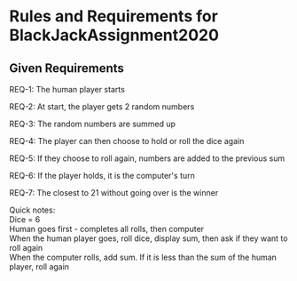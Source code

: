 # Rules and Requirements for BlackJackAssignment2020

## Given Requirements
REQ-1: The human player starts

REQ-2: At start, the player gets 2 random numbers

REQ-3: The random numbers are summed up

REQ-4: The player can then choose to hold or roll the dice again

REQ-5: If they choose to roll again, numbers are added to the previous sum

REQ-6: If the player holds, it is the computer's turn

REQ-7: The closest to 21 without going over is the winner


Quick notes:  
Dice = 6  
Human goes first - completes all rolls, then computer  
When  the human player goes, roll dice, display sum, then ask if they want to roll again  
When the computer rolls, add sum. If it is less than the sum of the human player, roll again  